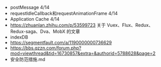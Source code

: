 
+ postMessage 4/14
+ requestIdleCallback和requestAnimationFrame  4/14
+ Application Cache  4/14
+ https://zhuanlan.zhihu.com/p/53599723 关于 Vuex、Flux、Redux、Redux-saga、Dva、MobX 的文章
+ indexDB
+ https://segmentfault.com/a/1190000000736629
+ https://bbs.qzzn.com/forum.php?mod=viewthread&tid=16730857&extra=&authorid=5788628&page=2
+ 安全防范措施.md